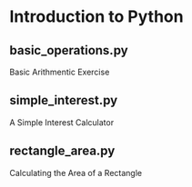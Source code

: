 # Introduction to Python

## basic_operations.py
Basic Arithmentic Exercise

## simple_interest.py
A Simple Interest Calculator

## rectangle_area.py
Calculating the Area of a Rectangle

